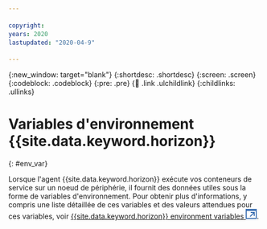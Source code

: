 ```yaml
---

copyright:
years: 2020
lastupdated: "2020-04-9"

---
```


{:new_window: target="blank"}
{:shortdesc: .shortdesc}
{:screen: .screen}
{:codeblock: .codeblock}
{:pre: .pre}
{:child: .link .ulchildlink}
{:childlinks: .ullinks}

# Variables d'environnement {{site.data.keyword.horizon}}
{: #env_var}

Lorsque l'agent {{site.data.keyword.horizon}} exécute vos conteneurs de service sur un noeud de périphérie, il fournit des données utiles sous la forme de variables d'environnement. Pour obtenir plus d'informations, y compris une liste détaillée de ces variables et des valeurs attendues pour ces variables, voir [{{site.data.keyword.horizon}} environment variables ![S'ouvre dans un nouvel onglet](../../images/icons/launch-glyph.svg "S'ouvre dans un nouvel onglet")](https://github.com/open-horizon/anax/blob/master/doc/managed_workloads.md).

